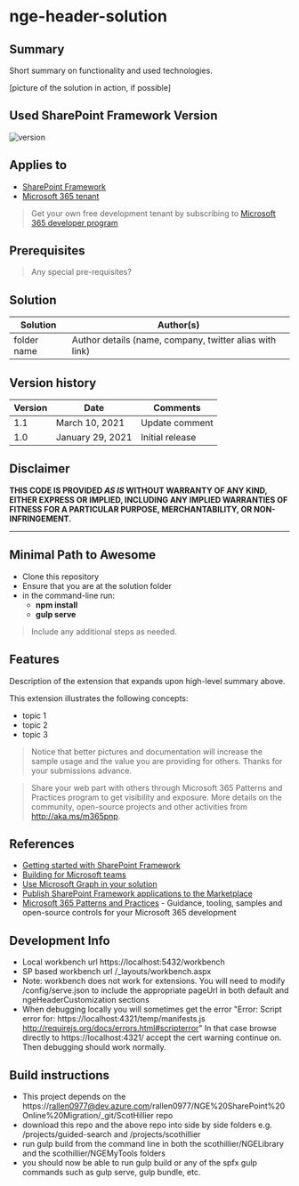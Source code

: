 # nge-header-solution

## Summary

Short summary on functionality and used technologies.

[picture of the solution in action, if possible]

## Used SharePoint Framework Version

![version](https://img.shields.io/badge/version-1.11-green.svg)

## Applies to

-   [SharePoint Framework](https://aka.ms/spfx)
-   [Microsoft 365 tenant](https://docs.microsoft.com/en-us/sharepoint/dev/spfx/set-up-your-developer-tenant)

> Get your own free development tenant by subscribing to [Microsoft 365 developer program](http://aka.ms/o365devprogram)

## Prerequisites

> Any special pre-requisites?

## Solution

| Solution    | Author(s)                                               |
| ----------- | ------------------------------------------------------- |
| folder name | Author details (name, company, twitter alias with link) |

## Version history

| Version | Date             | Comments        |
| ------- | ---------------- | --------------- |
| 1.1     | March 10, 2021   | Update comment  |
| 1.0     | January 29, 2021 | Initial release |

## Disclaimer

**THIS CODE IS PROVIDED _AS IS_ WITHOUT WARRANTY OF ANY KIND, EITHER EXPRESS OR IMPLIED, INCLUDING ANY IMPLIED WARRANTIES OF FITNESS FOR A PARTICULAR PURPOSE, MERCHANTABILITY, OR NON-INFRINGEMENT.**

---

## Minimal Path to Awesome

-   Clone this repository
-   Ensure that you are at the solution folder
-   in the command-line run:
    -   **npm install**
    -   **gulp serve**

> Include any additional steps as needed.

## Features

Description of the extension that expands upon high-level summary above.

This extension illustrates the following concepts:

-   topic 1
-   topic 2
-   topic 3

> Notice that better pictures and documentation will increase the sample usage and the value you are providing for others. Thanks for your submissions advance.

> Share your web part with others through Microsoft 365 Patterns and Practices program to get visibility and exposure. More details on the community, open-source projects and other activities from http://aka.ms/m365pnp.

## References

-   [Getting started with SharePoint Framework](https://docs.microsoft.com/en-us/sharepoint/dev/spfx/set-up-your-developer-tenant)
-   [Building for Microsoft teams](https://docs.microsoft.com/en-us/sharepoint/dev/spfx/build-for-teams-overview)
-   [Use Microsoft Graph in your solution](https://docs.microsoft.com/en-us/sharepoint/dev/spfx/web-parts/get-started/using-microsoft-graph-apis)
-   [Publish SharePoint Framework applications to the Marketplace](https://docs.microsoft.com/en-us/sharepoint/dev/spfx/publish-to-marketplace-overview)
-   [Microsoft 365 Patterns and Practices](https://aka.ms/m365pnp) - Guidance, tooling, samples and open-source controls for your Microsoft 365 development

## Development Info

-   Local workbench url https://localhost:5432/workbench
-   SP based workbench url /\_layouts/workbench.aspx
-   Note: workbench does not work for extensions. You will need to modify /config/serve.json to include the appropriate pageUrl in both default and ngeHeaderCustomization sections
-   When debugging locally you will sometimes get the error "Error: Script error for: https://localhost:4321/temp/manifests.js http://requirejs.org/docs/errors.html#scripterror"
    In that case browse directly to https://localhost:4321/ accept the cert warning continue on. Then debugging should work normally.

## Build instructions
- This project depends on the  https://rallen0977@dev.azure.com/rallen0977/NGE%20SharePoint%20Online%20Migration/_git/ScotHillier repo
- download this repo and the above repo into side by side folders e.g. /projects/guided-search and /projects/scothillier
- run gulp build from the command line in both the scothillier/NGELibrary and the scothillier/NGEMyTools folders
- you should now be able to run gulp build or any of the spfx gulp commands such as gulp serve, gulp bundle, etc.